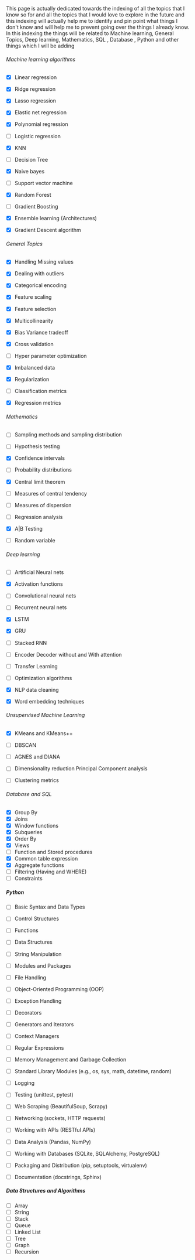 This page is actually dedicated towards the indexing of all the topics that I know so for and all the topics that I would love to explore in the future and this indexing will actually help me to identify and pin point what things I don't know and will help me to prevent going over the things I already know. In this indexing the things will be related to Machine learning, General Topics, Deep learning, Mathematics, SQL , Database , Python and other things which I will be adding


###### Machine learning algorithms

- [x] Linear regression
- [x] Ridge regression
- [x] Lasso regression
- [x] Elastic net regression
- [x] Polynomial regression
- [ ] Logistic regression
- [x] KNN 
- [ ] Decision Tree
- [x] Naive bayes
- [ ] Support vector machine
- [x] Random Forest
- [ ] Gradient Boosting
- [x] Ensemble learning (Architectures)
- [x] Gradient Descent algorithm


###### General Topics

- [x] Handling Missing values
- [x] Dealing with outliers
- [x] Categorical encoding
- [x] Feature scaling
- [x] Feature selection
- [x] Multicollinearity
- [x] Bias Variance tradeoff
- [x] Cross validation
- [ ] Hyper parameter optimization
- [x] Imbalanced data
- [x] Regularization
- [ ] Classification metrics 
- [x] Regression metrics 



###### Mathematics

- [ ] Sampling methods and sampling distribution
- [ ] Hypothesis testing
- [x] Confidence intervals
- [ ] Probability distributions
- [x] Central limit theorem
- [ ] Measures of central tendency 
- [ ] Measures of dispersion
- [ ] Regression analysis
- [x] A|B Testing
- [ ] Random variable


###### Deep learning

- [ ] Artificial Neural nets
- [x] Activation functions
- [ ] Convolutional neural nets
- [ ] Recurrent neural nets
- [x] LSTM 
- [x] GRU
- [ ] Stacked RNN
- [ ] Encoder Decoder without and With attention
- [ ] Transfer Learning
- [ ] Optimization algorithms
- [x] NLP data cleaning
- [x] Word embedding techniques


###### Unsupervised Machine Learning

- [x] KMeans and KMeans++
- [ ] DBSCAN
- [ ] AGNES and DIANA
- [ ] Dimensionality reduction Principal Component analysis
- [ ] Clustering metrics 


###### Database and SQL

- [x] Group By
- [x] Joins
- [x] Window functions
- [x] Subqueries
- [x] Order By
- [x] Views
- [ ] Function and Stored procedures
- [x] Common table expression
- [x] Aggregate functions
- [ ] Filtering (Having and WHERE)
- [ ] Constraints

##### Python

- [ ]  Basic Syntax and Data Types
- [ ]  Control Structures
- [ ]  Functions
- [ ]  Data Structures
- [ ]  String Manipulation
- [ ]  Modules and Packages
- [ ]  File Handling
- [ ]  Object-Oriented Programming (OOP)
- [ ]  Exception Handling
- [ ]  Decorators
- [ ]  Generators and Iterators
- [ ]  Context Managers
- [ ]  Regular Expressions
- [ ]  Memory Management and Garbage Collection
- [ ]  Standard Library Modules (e.g., os, sys, math, datetime, random)
- [ ]  Logging
- [ ]  Testing (unittest, pytest)
- [ ]  Web Scraping (BeautifulSoup, Scrapy)
- [ ]  Networking (sockets, HTTP requests)
- [ ]  Working with APIs (RESTful APIs)
- [ ]  Data Analysis (Pandas, NumPy)
- [ ]  Working with Databases (SQLite, SQLAlchemy, PostgreSQL)
- [ ]  Packaging and Distribution (pip, setuptools, virtualenv)
- [ ]  Documentation (docstrings, Sphinx)


##### Data Structures and Algorithms

- [ ] Array
- [ ] String
- [ ] Stack 
- [ ] Queue
- [ ] Linked List
- [ ] Tree
- [ ] Graph
- [ ] Recursion